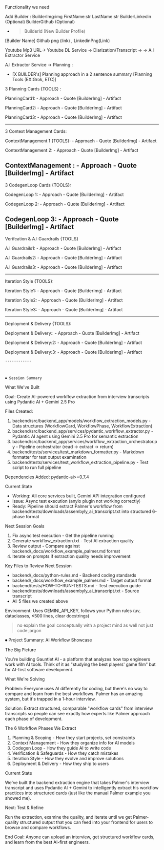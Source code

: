 Functionality we need

Add Builder :
    BuilderImg:img
    FirstName:str
    LastName:str
    BuilderLinkedin (Optional)
    BuilderGithub (Optional)

- > BuilderId (New Builder Profile)

[Builder Name]
Github png (link) , LinkedinPng(Link)

Youtube Mp3 URL-> Youtube DL Service ->
 Diarization/Transcript -> 
 -> A.I Extractor Service

A.I Extractor Service ->
Planning :
- [X BUILDER's] Planning approach in a 2 sentence summary  [Planning Tools (EX:Grok, ETC)]

3 Planning Cards {TOOLS} :

PlanningCard1:
    - Approach
    - Quote [BuilderImg]
    - Artifact

PlanningCard2:
    - Approach
    - Quote [BuilderImg]
    - Artifact

PlanningCard3:
    - Approach
    - Quote [BuilderImg]
    - Artifact



------------------------------------------------------------

3 Context Management  Cards:

ContextManagement 1 {TOOLS}:
    - Approach
    - Quote [BuilderImg]
    - Artifact

ContextManagement 2:
    - Approach
    - Quote [BuilderImg]
    - Artifact

ContextManagement :
    - Approach
    - Quote [BuilderImg]
    - Artifact
------------------------------------------------------------



3 CodegenLoop Cards {TOOLS}:

CodegenLoop 1:
    - Approach
    - Quote [BuilderImg]
    - Artifact

CodegenLoop 2:
    - Approach
    - Quote [BuilderImg]
    - Artifact

CodegenLoop 3:
    - Approach
    - Quote [BuilderImg]
    - Artifact
------------------------------------------------------------

Verifcation & A.I Guardrails {TOOLS}

A.I Guardrails1:
    - Approach
    - Quote [BuilderImg]
    - Artifact

A.I Guardrails2:
    - Approach
    - Quote [BuilderImg]
    - Artifact

A.I Guardrails3:
    - Approach
    - Quote [BuilderImg]
    - Artifact

 ------------------------------------------------------------

Iteration Style {TOOLS}:

Iteration Style1:
    - Approach
    - Quote [BuilderImg]
    - Artifact

Iteration Style2:
    - Approach
    - Quote [BuilderImg]
    - Artifact

Iteration Style3:
    - Approach
    - Quote [BuilderImg]
    - Artifact

 ------------------------------------------------------------

Deployment & Delivery {TOOLS}:

Deployment & Delivery::
    - Approach
    - Quote [BuilderImg]
    - Artifact

Deployment & Delivery:2:
    - Approach
    - Quote [BuilderImg]
    - Artifact

Deployment & Delivery:3:
    - Approach
    - Quote [BuilderImg]
    - Artifact


    ------------



    ⏺ Session Summary

  What We've Built

  Goal: Create AI-powered workflow extraction from interview transcripts using Pydantic AI + Gemini 2.5 Pro

  Files Created:
  1. backend/src/backend_app/models/workflow_extraction_models.py - Data structures (WorkflowCard, WorkflowPhase, WorkflowExtraction)
  2. backend/src/backend_app/services/pydantic_workflow_extractor.py - Pydantic AI agent using Gemini 2.5 Pro for semantic extraction
  3. backend/src/backend_app/services/workflow_extraction_orchestrator.py - Pipeline orchestrator (read → extract → return)
  4. backend/tests/services/test_markdown_formatter.py - Markdown formatter for test output examination
  5. backend/tests/services/test_workflow_extraction_pipeline.py - Test script to run full pipeline

  Dependencies Added: pydantic-ai>=0.7.4

  Current State

  - Working: All core services built, Gemini API integration configured
  - Issue: Async test execution (anyio plugin not working correctly)
  - Ready: Pipeline should extract Palmer's workflow from backend/tests/downloads/assembyly_ai_transcript.txt into structured 6-phase format

  Next Session Goals

  1. Fix async test execution - Get the pipeline running
  2. Generate workflow_extraction.txt - Test AI extraction quality
  3. Review output - Compare against backend/_docs/workflow_example_palmer.md format
  4. Iterate on prompts if extraction quality needs improvement

  Key Files to Review Next Session

  - backend/_docs/python-rules.md - Backend coding standards
  - backend/_docs/workflow_example_palmer.md - Target output format
  - backend/tests/HOW-TO-RUN-TESTS.md - Test execution guide
  - backend/tests/downloads/assembyly_ai_transcript.txt - Source transcript
  - All 5 files we created above

  Environment: Uses GEMINI_API_KEY, follows your Python rules (uv, dataclasses, ≤500 lines, clear docstrings)

> no explain the goal conceptually with a project mind as well not just code jargon

⏺ Project Summary: AI Workflow Showcase

  The Big Picture

  You're building Gauntlet AI - a platform that analyzes how top engineers work with AI tools. Think of it as "studying the best players' game film" but for
  AI-first software development.

  What We're Solving

  Problem: Everyone uses AI differently for coding, but there's no way to compare and learn from the best workflows. Palmer has an amazing system, but it's
  trapped in a 1-hour interview.

  Solution: Extract structured, comparable "workflow cards" from interview transcripts so people can see exactly how experts like Palmer approach each phase of
   development.

  The 6 Workflow Phases We Extract

  1. Planning & Scoping - How they start projects, set constraints
  2. Context Management - How they organize info for AI models
  3. Codegen Loop - How they guide AI to write code
  4. Verification & Safeguards - How they catch mistakes
  5. Iteration Style - How they evolve and improve solutions
  6. Deployment & Delivery - How they ship to users

  Current State

  We've built the backend extraction engine that takes Palmer's interview transcript and uses Pydantic AI + Gemini to intelligently extract his workflow
  practices into structured cards (just like the manual Palmer example you showed me).

  Next: Test & Refine

  Run the extraction, examine the quality, and iterate until we get Palmer-quality structured output that you can feed into your frontend for users to browse
  and compare workflows.

  End Goal: Anyone can upload an interview, get structured workflow cards, and learn from the best AI-first engineers.